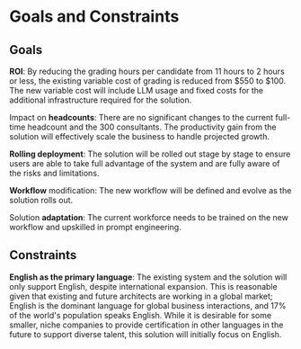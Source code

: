 # Goals and Constraints

## Goals
 
**ROI**: By reducing the grading hours per candidate from 11 hours to 2 hours or less, the existing variable cost of grading is reduced from $550 to $100. The new variable cost will include LLM usage and fixed costs for the additional infrastructure required for the solution.

Impact on **headcounts**: There are no significant changes to the current full-time headcount and the 300 consultants. The productivity gain from the solution will effectively scale the business to handle projected growth.

**Rolling deployment**: The solution will be rolled out stage by stage to ensure users are able to take full advantage of the system and are fully aware of the risks and limitations.

**Workflow** modification: The new workflow will be defined and evolve as the solution rolls out.

Solution **adaptation**: The current workforce needs to be trained on the new workflow and upskilled in prompt engineering.

## Constraints

**English as the primary language**: The existing system and the solution will only support English, despite international expansion. This is reasonable given that existing and future architects are working in a global market; English is the dominant language for global business interactions, and 17% of the world's population speaks English.  While it is desirable for some smaller, niche companies to provide certification in other languages in the future to support diverse talent, this solution will initially focus on English.
